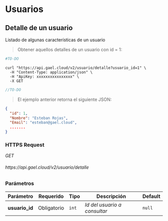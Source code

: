 # Usuarios

## Detalle de un usuario

Listado de algunas características de un usuario

> Obtener aquellos detalles de un usuario con id = 1:

```python
#TO-DO
```

```shell
curl "https://api.gael.cloud/v2/usuario/detalle?usuario_id=1" \
  -H "Content-Type: application/json" \
  -H "ApiKey: xxxxxxxxxxxxxxxx" \
  -X GET
```

```javascript
//TO-DO
```

> El ejemplo anterior retorna el siguiente JSON:

```json
{
  "id": 1,
  "Nombre": "Esteban Rojas",
  "Email": "esteban@gael.cloud",
  .......
}
```

### HTTPS Request

<aside class="api-endpoint">
    <div class="endpoint-data">
        <i class="label label-get">GET</i>
        <h6>https://api.gael.cloud/v2/usuario/detalle</h6>
    </div>
</aside>

### Parámetros

Parámetro | Requerido | Tipo | Descripción | Default
--------- | ------- | ----------- | ----------- | ----------- 
<b>usuario_id</b> | Obligatorio | `int` | *Id del usuario a consultar* | `null`
